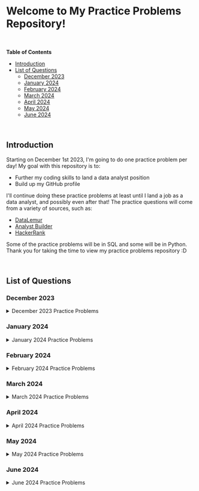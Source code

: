 # **Welcome to My Practice Problems Repository!**

<br>

**Table of Contents**

-   [Introduction](#introduction)
-   [List of Questions](#list-of-questions)
    - [December 2023](#december-2023)
    - [January 2024](#january-2024)
    - [February 2024](#february-2024)
    - [March 2024](#march-2024)
    - [April 2024](#april-2024)
    - [May 2024](#may-2024)
    - [June 2024](#june-2024)

<br>

## Introduction

Starting on December 1st 2023, I'm going to do one practice problem per day! My goal with this repository is to:
- Further my coding skills to land a data analyst position
- Build up my GitHub profile

I'll continue doing these practice problems at least until I land a job as a data analyst, and possibly even after that! The practice questions will come from a variety of sources, such as:
- [DataLemur](https://datalemur.com/) 
- [Analyst Builder](https://www.analystbuilder.com/) 
- [HackerRank](https://www.hackerrank.com/domains/sql)

Some of the practice problems will be in SQL and some will be in Python. Thank you for taking the time to view my practice problems repository :D

<br>

## List of Questions

### December 2023 

<details>

<summary>December 2023 Practice Problems</summary>

<br>

1. Day 1 - December 1st 2023: [Histogram of Tweets from DataLemur](https://github.com/LexiPugh/practice-problems/blob/main/practice_problems/december2023/day1.md)
    - Languages Used: SQL
    - Question Difficulty: Easy
    - Concepts Covered: Subqueries, the DATE_PART function
2. Day 2 - December 2nd 2023: [Data Science Skills from DataLemur](https://github.com/LexiPugh/practice-problems/blob/main/practice_problems/december2023/day2.md)
    - Languages Used: SQL
    - Question Difficulty: Easy
    - Concepts Covered: Using the HAVING keyword to filter on aggregated data
3. Day 3 - December 3rd 2023: [Combine Two Tables from Analyst Builder](https://github.com/LexiPugh/practice-problems/blob/main/practice_problems/december2023/day3.md)
    - Languages Used: SQL
    - Question Difficulty: Easy
    - Concepts Covered: Used the LEFT JOIN keyword to join the employee names on the employee locations, being sure to keep all employee names even if they don't exist in the location table. Used the ORDER BY keyword to order by first name alphabetically
4. Day 4 - December 4th 2023: [Page With No Likes from DataLemur](https://github.com/LexiPugh/practice-problems/blob/main/practice_problems/december2023/day4.md)
    - Languages Used: SQL
    - Question Difficulty: Easy
    - Concepts Covered: The IS NULL keyword, using a LEFT JOIN
5. Day 5 - December 5th 2023: [Big GDP from Analyst Builder](https://github.com/LexiPugh/practice-problems/blob/main/practice_problems/december2023/day5.md)
    - Languages Used: SQL
    - Question Difficulty: Easy
    - Concepts Covered: Used the WHERE keyword to filter by GDP and used the ORDER BY keyword to order by the country name alphabetically
6. Day 6 - December 6th 2023: [Shopping Cart Conversions from Analyst Builder](https://github.com/LexiPugh/practice-problems/blob/main/practice_problems/december2023/day6.md)
    - Languages Used: SQL
    - Question Difficulty: Easy
    - Concepts Covered: Performed a calculation to engineer a new feature, specifically the percentage of items that customers put in their cart that they actually bought. Used the ROUND() function to round to two decimal places and the ORDER BY keyword to order by customer id
7. Day 7 - December 7th 2023: [Most Orders from Analyst Builder](https://github.com/LexiPugh/practice-problems/blob/main/practice_problems/december2023/day7.md)
    - Languages Used: SQL
    - Question Difficulty: Medium
    - Concepts Covered: Used a subquery in the WHERE clause to filter to the customers with the MAX() number of orders
8. Day 8 - December 8th 2023: [Duplicate Emails from Analyst Builder](https://github.com/LexiPugh/practice-problems/blob/main/practice_problems/december2023/day8.md)
    - Languages Used: SQL
    - Question Difficulty: Medium
    - Concepts Covered: Used the COUNT() function and the GROUP BY keyword to count the number of emails and group by email. I then used the HAVING keyword to filter on the aggregation and find instances where the email count was greater than 1, singling out users with duplicate emails. I used the ORDER BY keyword to order the output by email alphabetically
9. Day 9 - December 9th 2023: [Laptop vs. Mobile Viewership from DataLemur](https://github.com/LexiPugh/practice-problems/blob/main/practice_problems/december2023/day9.md)
    - Languages Used: SQL
    - Question Difficulty: Easy
    - Concepts Covered: Using a CASE statement and an aggregation function to engineer new features
10. Day 10 - December 10th 2023: [Unfinished Parts from DataLemur](https://github.com/LexiPugh/practice-problems/blob/main/practice_problems/december2023/day10.md)
    - Languages Used: SQL
    - Question Difficulty: Easy
    - Concepts Covered: Using the IS NULL keyword to filter to instances where a row value is missing
11. Day 11 - December 11th 2023: [Factorial Formula from DataLemur](https://github.com/LexiPugh/practice-problems/blob/main/practice_problems/december2023/day11.md)
    - Languages Used: Python
    - Question Difficulty: Easy
    - Concepts Covered: Utilizing a for loop for numeric calculations
12. Day 12 - December 12th 2023: [Movie Theater from Analyst Builder](https://github.com/LexiPugh/practice-problems/blob/main/practice_problems/december2023/day12.md)
    - Languages Used: SQL
    - Question Difficulty: Easy
    - Concepts Covered: Used the WHERE and IN keywords together to filter on multiple values
13. Day 13 - December 13th 2023: [Heart Attack Risk from Analyst Builder](https://github.com/LexiPugh/practice-problems/blob/main/practice_problems/december2023/day13.md)
    - Languages Used: SQL
    - Question Difficulty: Easy
    - Concepts Covered: Used the WHERE keyword, AND keyword, and inequalities to filter on multiple conditions that would put a patient at risk of a heart attack. Used the ORDER BY keyword to order by cholesterol descending since that's the most important indicator
14. Day 14 - December 14th 2023: [Wealthy Customers from Analyst Builder](https://github.com/LexiPugh/practice-problems/blob/main/practice_problems/december2023/day14.md)
    - Languages Used: SQL
    - Question Difficulty: Medium
    - Concepts Covered: Used COUNT DISTINCT to count the unique number of customers and used the WHERE keyword to filter to customers that spent at least 500 dollars in a single order
15. Day 15 - December 15th 2023: [Ice Cream Popularity from Analyst Builder](https://github.com/LexiPugh/practice-problems/blob/main/practice_problems/december2023/day15.md)
    - Languages Used: SQL
    - Question Difficulty: Easy
    - Concepts Covered: Used comparison operators and the WHERE keyword to compare two fields for the purpose of filtering. Used the ORDER BY keyword to order the output by ice cream flavor alphabetically
16. Day 16 - December 16th 2023: [Gamer Tags from Analyst Builder](https://github.com/LexiPugh/practice-problems/blob/main/practice_problems/december2023/day16.md)
    - Languages Used: SQL
    - Question Difficulty: Medium
    - Concepts Covered: Used the LEFT function to select part of a string, the YEAR function to select part of a date, and the CONCAT function to combine them. Used the ORDER BY keyword to order by gamer tag
17. Day 17 - December 17th 2023: [Teams Power Users from DataLemur](https://github.com/LexiPugh/practice-problems/blob/main/practice_problems/december2023/day17.md)
    - Languages Used: SQL
    - Question Difficulty: Easy
    - Concepts Covered: Aggregating with the COUNT() function, using the GROUP BY keyword to split the aggregation into different groups, using the DATE_PART function in combination with the WHERE keyword to filter by a specific month/year combo
18. Day 18 - December 18th 2023: [Cities With Completed Trades from DataLemur](https://github.com/LexiPugh/practice-problems/blob/main/practice_problems/december2023/day18.md)
    - Languages Used: SQL
    - Question Difficulty: Easy
    - Concepts Covered: Using the INNER JOIN keyword to combine two tables on a common column, aggregating with the COUNT() function, using the GROUP BY keyword to split the aggregation into different groups
19. Day 19 - December 19th 2023: [App Click-Through Rate (CTR) from DataLemur](https://github.com/LexiPugh/practice-problems/blob/main/practice_problems/december2023/day19.md)
    - Languages Used: SQL
    - Question Difficulty: Easy
    - Concepts Covered: Using a CASE statement within a calculation to engineer new a feature, using the ROUND() function to give output a uniform number of decimals, using the DATE_PART function and the WHERE keyword to filter to a specific year, using the GROUP BY keyword to group the aggregation by app
20. Day 20 - December 20th 2023: [Medium Sized Countries from Analyst Builder](https://github.com/LexiPugh/practice-problems/blob/main/practice_problems/december2023/day20.md)
    - Languages Used: SQL
    - Question Difficulty: Easy
    - Concepts Covered: Used the BETWEEN keyword in combination with the WHERE keyword to filter to countries that have a population within the specified range. Used the ORDER BY keyword to order by population
21. Day 21 - December 21st 2023: [Million Dollar Store from Analyst Builder](https://github.com/LexiPugh/practice-problems/blob/main/practice_problems/december2023/day21.md)
    - Languages Used: SQL
    - Question Difficulty: Easy
    - Concepts Covered: Used the ROUND() function to round output to two decimal places, used the HAVING keyword to filter on the average revenue, and used the GROUP BY keyword to group yearly revenue by store. Used the ORDER BY keyword to order by store id
22. Day 22 - December 22nd 2023: [Big Countries from Analyst Builder](https://github.com/LexiPugh/practice-problems/blob/main/practice_problems/december2023/day22.md)
    - Languages Used: SQL
    - Question Difficulty: Easy
    - Concepts Covered: Used the OR keyword to filter to countries that met at least one of the specified conditions in the WHERE clause, used the ORDER BY keyword to order by country alphabetically
23. Day 23 - December 23rd 2023: [Low Quality YouTube Video from Analyst Builder](https://github.com/LexiPugh/practice-problems/blob/main/practice_problems/december2023/day23.md)
    - Languages Used: SQL
    - Question Difficulty: Easy
    - Concepts Covered: Performed a calculation with pre-existing fields to engineer a new feature, the like percentage of a video. I then filtered on the like percentage by using the WHERE keyword and used the ORDER BY keyword to order the output by video id
24. Day 24 - December 24th 2023: [Cards Issued Difference from DataLemur](https://github.com/LexiPugh/practice-problems/blob/main/practice_problems/december2023/day24.md)
    - Languages Used: SQL
    - Question Difficulty: Easy
    - Concepts Covered: Using the MIN() and MAX() functions to perform calculations with aggregations, using the GROUP BY keyword to split aggregations up into groups
25. Day 25 - December 25th 2023: [Compressed Mean from DataLemur](https://github.com/LexiPugh/practice-problems/blob/main/practice_problems/december2023/day25.md)
    - Languages Used: SQL
    - Question Difficulty: Easy
    - Concepts Covered: Performing calculations to engineer new features, using the ROUND() function to round output, using the CAST() function to convert values into different data types
26. Day 26 - December 26th 2023: [Average Post Hiatus from DataLemur](https://github.com/LexiPugh/practice-problems/blob/main/practice_problems/december2023/day26.md)
    - Languages Used: SQL
    - Question Difficulty: Easy
    - Concepts Covered: Using the DATE_PART function to deal with time series data, using the ::date syntax to quickly change the data type of a timestamp variable to date, using the HAVING keyword to filter on aggregated data
27. Day 27 - December 27th 2023: [Second Day Confirmation from DataLemur](https://github.com/LexiPugh/practice-problems/blob/main/practice_problems/december2023/day27.md)
    - Languages Used: SQL
    - Question Difficulty: Easy
    - Concepts Covered: Performing an INNER JOIN to combine data from two different tables, using the PostgreSQL Interval function to add a specified time interval to a date value
28. Day 28 - December 28th 2023: [Device First Used from Analyst Builder](https://github.com/LexiPugh/practice-problems/blob/main/practice_problems/december2023/day28.md)
    - Languages Used: SQL
    - Question Difficulty: Easy
    - Concepts Covered: Used the GROUP BY keyword and the MIN() function to find the earliest date a game was played grouped by device. Used the WHERE keyword to filter by game and the ORDER BY keyword to order by the date
29. Day 29 - December 29th 2023: [Tesla Models from Analyst Builder](https://github.com/LexiPugh/practice-problems/blob/main/practice_problems/december2023/day29.md)
    - Languages Used: SQL
    - Question Difficulty: Easy
    - Concepts Covered: Performed a calculation to engineer a new feature, the profit made selling a car. Used the ORDER BY and LIMIT keywords to grab the record with the highest profit
30. Day 30 - December 30th 2023: [The Blunder from HackerRank](https://github.com/LexiPugh/practice-problems/blob/main/practice_problems/december2023/day30.md)
    - Languages Used: SQL
    - Question Difficulty: Easy
    - Concepts Covered: Using the CEIL() function to round output up to the nearest whole number, using the REPLACE() function to remove all zeros from a field for the purpose of fixing a miscalculation
31. Day 31 - December 31st 2023: [The PADS from HackerRank](https://github.com/LexiPugh/practice-problems/blob/main/practice_problems/december2023/day31.md)
    - Languages Used: SQL
    - Question Difficulty: Medium
    - Concepts Covered: Using the CONCAT() function to concatenate strings and variables in SQL

</details>


### January 2024

<details>

<summary>January 2024 Practice Problems</summary>

<br>

1. Day 32 - January 1st 2024: [Profit Margin from Analyst Builder](https://github.com/LexiPugh/practice-problems/blob/main/practice_problems/january2024/day32.md)
    - Languages Used: SQL
    - Question Difficulty: Easy
    - Concepts Covered: Performed a calculation with existing fields to engineer a new feature, the profit margin for each product. Used the ROUND() keyword to format the numbers to a uniform number of decimals, and used the ORDER BY keyword to order by profit descending and product name ascending
2. Day 33 - January 2nd 2024: [On The Way Out from Analyst Builder](https://github.com/LexiPugh/practice-problems/blob/main/practice_problems/january2024/day33.md)
    - Languages Used: SQL
    - Question Difficulty: Easy
    - Concepts Covered: Used the ORDER BY and LIMIT keywords together to only output the three oldest employees working at a company
3. Day 34 - January 3rd 2024: [Area Code from Analyst Builder](https://github.com/LexiPugh/practice-problems/blob/main/practice_problems/january2024/day34.md)
    - Languages Used: SQL
    - Question Difficulty: Easy
    - Concepts Covered: Used the LEFT() function in combination with the WHERE keyword to filter to phone numbers that start with a specified area code
4. Day 35 - January 4th 2024: [Most Reviewed Restaurant from Analyst Builder](https://github.com/LexiPugh/practice-problems/blob/main/practice_problems/january2024/day35.md)
    - Languages Used: SQL
    - Question Difficulty: Medium
    - Concepts Covered: Used the COUNT() function to count the number of comments and the AVG() function to find the average rating. Used the GROUP BY keyword to group by restaurant, used the ORDER BY keyword to order by comment count and average rating descending, and used the LIMIT keyword to only output the most reviewed restaurant
5. Day 36 - January 5th 2024: [Rotten Drama from Analyst Builder](https://github.com/LexiPugh/practice-problems/blob/main/practice_problems/january2024/day36.md)
    - Languages Used: SQL
    - Question Difficulty: Medium
    - Concepts Covered: Calculated the difference between Rotten Tomato ratings and user ratings, then used the ABS() function to make all output positive. Used the ORDER BY and LIMIT keywords together to select the biggest rating difference
6. Day 37 - January 6th 2024: [Car Failure from Analyst Builder](https://github.com/LexiPugh/practice-problems/blob/main/practice_problems/january2024/day37.md)
    - Languages Used: SQL
    - Question Difficulty: Easy
    - Concepts Covered: Used the AND keyword in combination with the WHERE keyword to filter on multiple conditions. Used the ORDER BY keyword to order by name alphabetically
7. Day 38 - January 7th 2024: [Best Classes from Analyst Builder](https://github.com/LexiPugh/practice-problems/blob/main/practice_problems/january2024/day38.md)
    - Languages Used: SQL
    - Question Difficulty: Easy
    - Concepts Covered: Used the AVG() function to calculate the average grade, then used the GROUP BY keyword to group by class. Used the ORDER BY keyword to order by the average grade descending
8. Day 39 - January 8th 2024: [Homes Built from Analyst Builder](https://github.com/LexiPugh/practice-problems/blob/main/practice_problems/january2024/day39.md)
    - Languages Used: SQL
    - Question Difficulty: Easy
    - Concepts Covered: Used the AND keyword in combination with the WHERE keyword and inequalities to filter on multiple conditions
9. Day 40 - January 9th 2024: [Higher Than 75 Marks from HackerRank](https://github.com/LexiPugh/practice-problems/blob/main/practice_problems/january2024/day40.md)
    - Languages Used: SQL
    - Question Difficulty: Easy
    - Concepts Covered: Using the RIGHT() function in combination with the the ORDER BY keyword to sort query output based off a specific part of a string
10. Day 41 - January 10th 2024: [Costco Rotisserie Loss from Analyst Builder](https://github.com/LexiPugh/practice-problems/blob/main/practice_problems/january2024/day41.md)
    - Languages Used: SQL
    - Question Difficulty: Easy
    - Concepts Covered: Used the SUM() function to find the total revenue lost and used the ROUND() function to round to the nearest whole number
11. Day 42 - January 11th 2024: [Senior Citizen Discount from Analyst Builder](https://github.com/LexiPugh/practice-problems/blob/main/practice_problems/january2024/day42.md)
    - Languages Used: SQL
    - Question Difficulty: Medium
    - Concepts Covered: Using the TIMESTAMPDIFF() function to find the difference between two dates, which I then used to filter to customers over a certain age
12. Day 43 - January 12th 2024: [Baseball Scouts from Analyst Builder](https://github.com/LexiPugh/practice-problems/blob/main/practice_problems/january2024/day43.md)
    - Languages Used: SQL
    - Question Difficulty: Easy
    - Concepts Covered: Used a CASE statement to make a skill level column that assigns players a level based on their batting average
13. Day 44 - January 13th 2024: [Men vs Women from Analyst Builder](https://github.com/LexiPugh/practice-problems/blob/main/practice_problems/january2024/day44.md)
    - Languages Used: SQL
    - Question Difficulty: Easy
    - Concepts Covered: Used the AVG() function to calculate the average purchase price and the ROUND() function to round the output to 2 decimal places. Used the GROUP BY and ORDER BY keywords to group and order by gender
14. Day 45 - January 14th 2024: [Obesity from Analyst Builder](https://github.com/LexiPugh/practice-problems/blob/main/practice_problems/january2024/day45.md)
    - Languages Used: SQL
    - Question Difficulty: Easy
    - Concepts Covered: Used the POWER() function and a formula to calculate BMI, used the ROUND() function to round the output to 2 decimal places. Then used the HAVING keyword to filter on BMI
15. Day 46 - January 15th 2024: [Pharmacy Analytics (Part 1) from DataLemur](https://github.com/LexiPugh/practice-problems/blob/main/practice_problems/january2024/day46.md)
    - Languages Used: SQL
    - Question Difficulty: Easy
    - Concepts Covered: Performed a calculation to engineer a new feature, used ORDER BY in combination with LIMIT to output only the top three records
16. Day 47 - January 16th 2024: [Pharmacy Analytics (Part 2) from DataLemur](https://github.com/LexiPugh/practice-problems/blob/main/practice_problems/january2024/day47.md)
    - Languages Used: SQL
    - Question Difficulty: Easy
    - Concepts Covered: Used a combination of aggregations, filtering, grouping, and ordering to find out which drug manufacturers give CVS the most losses, along with the number of drugs produced by the manufacturer that are associated with losses. Also used the ABS() function to get the total losses as a positive number
17. Day 48 - January 17th 2024: [Pharmacy Analytics (Part 3) from DataLemur](https://github.com/LexiPugh/practice-problems/blob/main/practice_problems/january2024/day48.md)
    - Languages Used: SQL
    - Question Difficulty: Easy
    - Concepts Covered: Calculated the total sales for CVS drugs grouped by manufacturers, used the CONCAT() and ROUND() function to give the output a uniform and easily readable format
18. Day 49 - January 18th 2024: [Sandwich Generation from Analyst Builder](https://github.com/LexiPugh/practice-problems/blob/main/practice_problems/january2024/day49.md)
    - Languages Used: SQL
    - Question Difficulty: Easy
    - Concepts Covered: Used the CROSS JOIN keyword to combine each row of one table with each row of a second table, which allowed me to find each possible sandwich combination with the provided ingredients
19. Day 50 - January 19th 2024: [Separation from Analyst Builder](https://github.com/LexiPugh/practice-problems/blob/main/practice_problems/january2024/day50.md)
    - Languages Used: SQL
    - Question Difficulty: Medium
    - Concepts Covered: In this question, user ID's and user first names were accidentally combined into one string. I used the LEFT() function to make a separate field for the ID's, and used the SUBSTRING() function to make a separate field for the names
20. Day 51 - January 20th 2024: [Unique from Analyst Builder](https://github.com/LexiPugh/practice-problems/blob/main/practice_problems/january2024/day51.md)
    - Languages Used: SQL
    - Question Difficulty: Easy
    - Concepts Covered: Using the DISTINCT keyword to only grab unique values from a column, using the ORDER BY keyword to sort the output
21. Day 52 - January 21st 2024: [Food Divides Us from Analyst Builder](https://github.com/LexiPugh/practice-problems/blob/main/practice_problems/january2024/day52.md)
    - Languages Used: SQL
    - Question Difficulty: Medium
    - Concepts Covered: Used the GROUP BY keyword, ORDER BY keyword, and LIMIT keyword to group fast food spending by region, order the output based on total fast food spending per region, and grabbing the top spending region
22. Day 53 - January 22nd 2024: [2022 Orders from Analyst Builder](https://github.com/LexiPugh/practice-problems/blob/main/practice_problems/january2024/day53.md)
    - Languages Used: SQL
    - Question Difficulty: Medium
    - Concepts Covered: Used the INNER JOIN keyword to join two datasets on common columns, filtered by multiple conditions in the WHERE clause, used the YEAR() fuction to extract the year from a date for filtering purposes
23. Day 54 - January 23rd 2024: [Bad Bonuses from Analyst Builder](https://github.com/LexiPugh/practice-problems/blob/main/practice_problems/january2024/day54.md)
    - Languages Used: SQL
    - Question Difficulty: Medium
    - Concepts Covered: Used a subquery in the WHERE clause to filter to instances where a value in one table didn't exist in a second table, identifying employees that didn't receive bonuses
24. Day 55 - January 24th 2024: [Pepperoni-flation from Analyst Builder](https://github.com/LexiPugh/practice-problems/blob/main/practice_problems/january2024/day55.md)
    - Languages Used: SQL
    - Question Difficulty: Medium
    - Concepts Covered: Performed a calculation in the SELECT statement combined with using the WHERE keyword to calculate how much money a pizza restuarant would save by putting less pepperoni on their pizzas
25. Day 56 - January 25th 2024: [Kroger's Members from Analyst Builder](https://github.com/LexiPugh/practice-problems/blob/main/practice_problems/january2024/day56.md)
    - Languages Used: SQL
    - Question Difficulty: Medium
    - Concepts Covered: Performed a calculation in the SELECT statement to calculate the percentage of Kroger shoppers that have a membership card, used the ROUND() function to round to two decimal places
26. Day 57 - January 26th 2024: [Bike Price from Analyst Builder](https://github.com/LexiPugh/practice-problems/blob/main/practice_problems/january2024/day57.md)
    - Languages Used: SQL
    - Question Difficulty: Medium
    - Concepts Covered: Performed a calculation in the SELECT statement to calculate the average sale price for bikes, using the IS NOT NULL keyword in the WHERE clause to exclude bikes that were donated so that it doesn't throw off the calculation, used the ROUND() function to round to two decimal places
27. Day 58 - January 27th 2024: [Water Pollution from Analyst Builder](https://github.com/LexiPugh/practice-problems/blob/main/practice_problems/january2024/day58.md)
    - Languages Used: SQL
    - Question Difficulty: Medium
    - Concepts Covered: Used the GROUP BY keyword to group average pollution concentration by pollutant, used the HAVING keyword to filter on the aggregation, used the ROUND() function to round to two decimal places
28. Day 59 - January 28th 2024: [Company Wide Increase from Analyst Builder](https://github.com/LexiPugh/practice-problems/blob/main/practice_problems/january2024/day59.md)
    - Languages Used: SQL
    - Question Difficulty: Medium
    - Concepts Covered: Used a CASE statement to engineer a new feature that determines the new salary for each employee depending on the pay level they were on
29. Day 60 - January 29th 2024: [LinkedIn Famous from Analyst Builder](https://github.com/LexiPugh/practice-problems/blob/main/practice_problems/january2024/day60.md)
    - Languages Used: SQL
    - Question Difficulty: Medium
    - Concepts Covered: Performed a calculation to determine the populatiry score of LinkedIn posts based off their impressions and interactions, filtered and sorted by the popularity score to get posts only of a specified popularity level
30. Day 61 - January 30th 2024: [Intern Problems from Analyst Builder](https://github.com/LexiPugh/practice-problems/blob/main/practice_problems/january2024/day61.md)
    - Languages Used: SQL
    - Question Difficulty: Medium
    - Concepts Covered: Used a CASE statement to edit certain values in a column, making the column have uniform formatting throughout
31. Day 62 - January 31st 2024: [Big Pharma from Analyst Builder](https://github.com/LexiPugh/practice-problems/blob/main/practice_problems/january2024/day62.md)
    - Languages Used: SQL
    - Question Difficulty: Medium
    - Concepts Covered: Used the ABS() function to get the absolute value of money lost, then filtered to drugs that had a negative profit and returned the three drugs that lost the most money - there ended up being only two drugs that had lost money, so the final output table had two drugs

</details>


### February 2024

<details>

<summary>February 2024 Practice Problems</summary>

<br>

1. Day 63 - February 1st 2024: [Buying Less from Analyst Builder](https://github.com/LexiPugh/practice-problems/blob/main/practice_problems/february2024/day63.md)
    - Languages Used: SQL
    - Question Difficulty: Medium
    - Concepts Covered: Used the GROUP BY keyword to group all orderS by customer id, then used the HAVING keyword to filter on total amount of money spent and total number of orders made with the purpose of targeting advertising to customers that don't spend as much
2. Day 64 - February 2nd 2024: [Greenhouse Gases from Analyst Builder](https://github.com/LexiPugh/practice-problems/blob/main/practice_problems/february2024/day64.md)
    - Languages Used: SQL
    - Question Difficulty: Medium
    - Concepts Covered: Performed an aggregation to calculate total carbon emissions and used the ROUND function to make the output uniform, used the GROUP BY keyword to group the total emissions by country, then used the ORDER BY and LIMIT keywords to find the country with the most carbon emissions
3. Day 65 - February 3rd 2024: [Richie Rich from Analyst Builder](https://github.com/LexiPugh/practice-problems/blob/main/practice_problems/february2024/day65.md)
    - Languages Used: SQL
    - Question Difficulty: Medium
    - Concepts Covered: Used the GROUP BY keyword to group total profit buy company, used the HAVING keyword to filter on the total profit aggregation, used the DATE_SUB function to filter to profit within a few years of a specified date
4. Day 66 - February 4th 2024: [Crew Overspending from Analyst Builder](https://github.com/LexiPugh/practice-problems/blob/main/practice_problems/february2024/day66.md)
    - Languages Used: SQL
    - Question Difficulty: Medium
    - Concepts Covered: Performed an aggregation to calculate total spending, used a CASE statement to code different outputs based on the amount of spending, used the GROUP BY keyword to group the spending by employee
5. Day 67 - February 5th 2024: [Perfect Data Analyst from Analyst Builder](https://github.com/LexiPugh/practice-problems/blob/main/practice_problems/february2024/day67.md)
    - Languages Used: SQL
    - Question Difficulty: Easy
    - Concepts Covered: Used a combination of the AND, OR, and IS NOT NULL operators in the WHERE clause to identify candidates that met specific qualifications
6. Day 68 - February 6th 2024: [Gmail Users from Analyst Builder](https://github.com/LexiPugh/practice-problems/blob/main/practice_problems/february2024/day68.md)
    - Languages Used: SQL
    - Question Difficulty: Medium
    - Concepts Covered: Used the SQL LIKE keyword and the wildcard character % to select all users who use Gmail as their email provider, AKA all emails that end in @gmail.com
7. Day 69 - February 7th 2024: [Average Gaming Session from Analyst Builder](https://github.com/LexiPugh/practice-problems/blob/main/practice_problems/february2024/day69.md)
    - Languages Used: SQL
    - Question Difficulty: Medium
    - Concepts Covered: Used the AVERAGE function along with the WHERE keyword to find average time spent on gaming, used the GROUP BY keyword to group the results by user id
8. Day 70 - February 8th 2024: [Uber High and Low from Analyst Builder](https://github.com/LexiPugh/practice-problems/blob/main/practice_problems/february2024/day70.md)
    - Languages Used: SQL
    - Question Difficulty: Easy
    - Concepts Covered: Used the OR keyword in combination with the WHERE keyword to filter on two separate conditions, used the ORDER BY keyword to order the output on income
9. Day 71 - February 9th 2024: [A/B Students from Analyst Builder](https://github.com/LexiPugh/practice-problems/blob/main/practice_problems/february2024/day71.md)
    - Languages Used: SQL
    - Question Difficulty: Easy
    - Concepts Covered: Used the OR keyword in combination with the WHERE keyword to filter to students who got an A or B for their final exam, used the ORDER BY keyword to order the output alphabetically
10. Day 72 - February 10th 2024: [Football Perfection from Analyst Builder](https://github.com/LexiPugh/practice-problems/blob/main/practice_problems/february2024/day72.md)
    - Languages Used: SQL
    - Question Difficulty: Easy
    - Concepts Covered: Used the AND keyword in combination with the WHERE keyword to filter to football teams that had both a high number of points scored and a low number of penalties
11. Day 73 - February 11th 2024: [Animals from Analyst Builder](https://github.com/LexiPugh/practice-problems/blob/main/practice_problems/february2024/day73.md)
    - Languages Used: SQL
    - Question Difficulty: Easy
    - Concepts Covered: Used the UNION keyword to combine two datasets with common columns and remove any duplicates, used the ORDER BY keyword to order output alphabetically
12. Day 74 - February 12th 2024: [Electric Bike Replacement from Analyst Builder](https://github.com/LexiPugh/practice-problems/blob/main/practice_problems/february2024/day74.md)
    - Languages Used: SQL
    - Question Difficulty: Easy
    - Concepts Covered: Used the WHERE keyword to filter to eletric bikes that need to be replaced due to a high level of battery usage, then used the COUNT() function to count how many bikes need to be replaced
13. Day 75 - February 13th 2024: [Chocolate from Analyst Builder](https://github.com/LexiPugh/practice-problems/blob/main/practice_problems/february2024/day75.md)
    - Languages Used: SQL
    - Question Difficulty: Easy
    - Concepts Covered: Used the WHERE keyword in combination with the LIKE keyword to select all items that have the word chocolate anywhere in their name
14. Day 76 - February 14th 2024: [Average Revenue from Analyst Builder](https://github.com/LexiPugh/practice-problems/blob/main/practice_problems/february2024/day76.md)
    - Languages Used: SQL
    - Question Difficulty: Easy
    - Concepts Covered: Used the AVG() function to find average revenue, used the GROUP BY keyword to group the average revenue by store, then used the ORDER BY keyword to order by average revenue so the top earning stores showed at the top of the output table
15. Day 77 - February 15th 2024: [Apply Discount from Analyst Builder](https://github.com/LexiPugh/practice-problems/blob/main/practice_problems/february2024/day77.md)
    - Languages Used: SQL
    - Question Difficulty: Easy
    - Concepts Covered: Used the WHERE keyword in combination with the OR keyword to filter to customers that met the conditions for receiving a discount, then used the COUNT() function to count the number of customers that met the conditions
16. Day 78 - February 16th 2024: [Web Traffic from Analyst Builder](https://github.com/LexiPugh/practice-problems/blob/main/practice_problems/february2024/day78.md)
    - Languages Used: SQL
    - Question Difficulty: Easy
    - Concepts Covered: Used the COUNT(DISTINCT) function to count the number of unique visitors on a website, used the GROUP BY keyword to group the visitors by date
17. Day 79 - February 17th 2024: [Product Launch from Analyst Builder](https://github.com/LexiPugh/practice-problems/blob/main/practice_problems/february2024/day79.md)
    - Languages Used: SQL
    - Question Difficulty: Medium
    - Concepts Covered: Used CASE statements and the COUNT() function together to count the number of product launches in 2022 and 2023, then performed subtraction to find the difference in the number of product launches between the two years. Used the GROUP BY keyword to group the difference by company, and used the ORDER BY keyword to order the output alphabetically
18. Day 80 - February 18th 2024: [Multi-Level Marketing from Analyst Builder](https://github.com/LexiPugh/practice-problems/blob/main/practice_problems/february2024/day80.md)
    - Languages Used: SQL
    - Question Difficulty: Medium
    - Concepts Covered: Used the SUM() aggregation to add up total profits, used the MONTH() function to extract the month from a date field, then used the GROUP BY keyword to group the profits by month. Used the HAVING keyword to filter to the first half of the year and to months where the sum of the profit was greater than zero, then used the ORDER BY keyword to order by profit
19. Day 81 - February 19th 2024: [Football Attendance from Analyst Builder](https://github.com/LexiPugh/practice-problems/blob/main/practice_problems/february2024/day81.md)
    - Languages Used: SQL
    - Question Difficulty: Medium
    - Concepts Covered: Used the SUM() aggregation to add up total season attendance, used the GROUP BY keyword to group the attendance by season, then used ORDER BY and LIMIT together to only output the season with the top attendance
20. Day 82 - February 20th 2024: [Tech Layoffs from Analyst Builder](https://github.com/LexiPugh/practice-problems/blob/main/practice_problems/february2024/day82.md)
    - Languages Used: SQL
    - Question Difficulty: Medium
    - Concepts Covered: Performed a calculation to find the percentage of the company that got laid off from their job and used the ROUND() function to clean up the output into a uniform number of decimals. Used the GROUP BY keyword to get the percentage of the company laid off for each company in the dataset
21. Day 83 - February 21st 2024: [Cloud Storage Fees from Analyst Builder](https://github.com/LexiPugh/practice-problems/blob/main/practice_problems/february2024/day83.md)
    - Languages Used: SQL
    - Question Difficulty: Medium
    - Concepts Covered: Performed a calculation to see which users had gone over their alloted 200gb of cloud storage so that they could pay a fee, used the ABS() function to get the result in absolute value rather than negative
22. Day 84 - February 22nd 2024: [Must Buy it All from Analyst Builder](https://github.com/LexiPugh/practice-problems/blob/main/practice_problems/february2024/day84.md)
    - Languages Used: SQL
    - Question Difficulty: Medium
    - Concepts Covered: Used the HAVING keyword in combination with the COUNT(DISTINCT) keyword to filter to customers that had bought all of a company's products, used the GROUP BY keyword to group the product count by each customer
23. Day 85 - February 23rd 2024: [Computer Replacement from Analyst Builder](https://github.com/LexiPugh/practice-problems/blob/main/practice_problems/february2024/day85.md)
    - Languages Used: SQL
    - Question Difficulty: Medium
    - Concepts Covered: Used the MySQL DATE_SUB() function in combination with the WHERE keyword to filter to computers that were bought over five years ago so they can be replaced
24. Day 86 - February 24th 2024: [SuperCoolElectronicsStore.com from Analyst Builder](https://github.com/LexiPugh/practice-problems/blob/main/practice_problems/february2024/day86.md)
    - Languages Used: SQL
    - Question Difficulty: Medium
    - Concepts Covered: Used the LIKE keyword along with the wildcard character % to find laptop names that mentioned SSD storage or HDD storage, then used a CASE statement to engineer a new column that holds the storage type
25. Day 87 - February 25th 2024: [Media Addicts from Analyst Builder](https://github.com/LexiPugh/practice-problems/blob/main/practice_problems/february2024/day87.md)
    - Languages Used: SQL
    - Question Difficulty: Medium
    - Concepts Covered: Performed an INNER JOIN to combine two datasets with information about how much time a user spent on social media and the name of each user. Then used the WHERE keyword in combination with a small subquery to filter to users that spent more time on social media than average, returning the first name of users with above average usage in alphabetical order with the help of the ORDER BY keyword
26. Day 88 - February 26th 2024: [Ranking Students from Analyst Builder](https://github.com/LexiPugh/practice-problems/blob/main/practice_problems/february2024/day88.md)
    - Languages Used: SQL
    - Question Difficulty: Medium
    - Concepts Covered: Used the DENSE_RANK() function to assign students a rank number based on their grade, assigning students with the same grade value the same rank number. Used the ORDER BY keyword to order by both ranks descending and names alphabetically, that way students with the same ranks still have a defined order
27. Day 89 - February 27th 2024: [TMI (Too Much Information) from Analyst Builder](https://github.com/LexiPugh/practice-problems/blob/main/practice_problems/february2024/day89.md)
    - Languages Used: SQL
    - Question Difficulty: Medium
    - Concepts Covered: Used the SUBSTRING_INDEX() function to split a field with customer's first and last names into two based on the position of the space, then returning the first half of the string to only select first names
28. Day 90 - February 28th 2024: [Movie-aholic from Analyst Builder](https://github.com/LexiPugh/practice-problems/blob/main/practice_problems/february2024/day90.md)
    - Languages Used: SQL
    - Question Difficulty: Medium
    - Concepts Covered: Used the INNER JOIN keyword to join two tables with customer data and data on the movies they watched. Used the ORDER BY keyword in combination with the COUNT() keyword to order output by the number of movies descending, using the GROUP BY keyword to group the number of movies by each customer. Then used the LIMIT keyword to only return the name of the customer that had watched the most movies
29. Day 91 - February 29th 2024: [Employee Turnover from Analyst Builder](https://github.com/LexiPugh/practice-problems/blob/main/practice_problems/february2024/day91.md)
    - Languages Used: SQL
    - Question Difficulty: Medium
    - Concepts Covered: Used a CASE statement in combination with the YEAR() function and COUNT() function to count instances where employees left the company in 2022. Then divided by the total number of employees and multiplied by 100 to calculate the employee turnover rate for the year of 2022

</details>


### March 2024

<details>

<summary>March 2024 Practice Problems</summary>

<br>

1. Day 92 - March 1st 2024: [Full Time Jobs from Analyst Builder](https://github.com/LexiPugh/practice-problems/blob/main/practice_problems/march2024/day92.md)
    - Languages Used: SQL
    - Question Difficulty: Medium
    - Concepts Covered: Combined two datasets on job data using the UNION keyword. Then used the union as a subquery so I could count the number of rows in the combined table. Used the WHERE and HAVING keyword together to filter to instances where an employee had two full-time jobs, then used the GROUP BY keyword to group the instances by employee name
2. Day 93 - March 2nd 2024: [Boss from Analyst Builder](https://github.com/LexiPugh/practice-problems/blob/main/practice_problems/march2024/day93.md)
    - Languages Used: SQL
    - Question Difficulty: Medium
    - Concepts Covered: Performed a self join to get employee names and boss names on the same row for the purpose of finding the boss for each employee, a LEFT JOIN specifically to keep all employee data even if they don't have a boss. Used the ORDER BY keyword to get the output in alphabetical order
3. Day 94 - March 3rd 2024: [Direct Reports from Analyst Builder](https://github.com/LexiPugh/practice-problems/blob/main/practice_problems/march2024/day94.md)
    - Languages Used: SQL
    - Question Difficulty: Medium
    - Concepts Covered: Performed a self join to tie the employee ids to the manager ids. Used the LIKE keyword and the wildcard character % in the WHERE clause to filter to positions that had the word manager anywhere in its name. Then performed a COUNT() on the number of times each manager id showed up and used the GROUP BY keyword to group by manager id and position, finding the number of direct reports for each manager
4. Day 95 - March 4th 2024: [Amazon Returns from Analyst Builder](https://github.com/LexiPugh/practice-problems/blob/main/practice_problems/march2024/day95.md)
    - Languages Used: SQL
    - Question Difficulty: Medium
    - Concepts Covered: Used the GROUP BY keyword to group by order id - each product bought had its own row even if they were part of the same order, so this was necessary to look at the order total as a whole rather than by each item. Then used the HAVING keyword in combination with the SUM() function to filter to instances where the potential profit of the entire order was less than the estimated return price of the entire order
5. Day 96 - March 5th 2024: [Employee Raise from Analyst Builder](https://github.com/LexiPugh/practice-problems/blob/main/practice_problems/march2024/day96.md)
    - Languages Used: SQL
    - Question Difficulty: Medium
    - Concepts Covered: Started by writing a query that used the MIN() function to select the lowest salary, then used the GROUP BY keyword to get the lowest salary by department. Used this query as a subquery for a JOIN, joining the query with the employee data on the department and salary fields. Then performed a calculation to determine the new salaries for the lowest paid employee in each department, using the ORDER BY keyword to sort the output by largest new salary to smallest new salary
6. Day 97 - March 6th 2024: [Who Made Quota? from DataLemur](https://github.com/LexiPugh/practice-problems/blob/main/practice_problems/march2024/day97.md)
    - Languages Used: SQL
    - Question Difficulty: Easy
    - Concepts Covered: Started off by using the INNER JOIN keyword to join data on sales and assigned sales quotas. Then used a CASE statement to engineer a new column to determine if each salesperson met their quota
7. Day 98 - March 7th 2024: [Duplicate Job Listings from DataLemur](https://github.com/LexiPugh/practice-problems/blob/main/practice_problems/march2024/day98.md)
    - Languages Used: SQL
    - Question Difficulty: Easy
    - Concepts Covered: Wrote a query that used the COUNT() function to count the number of jobs, then used the GROUP BY keyword to group by company id, job title, and job description to find instances where there were duplicate job listings. Used that query as a subquery to count the number of companies WHERE they have duplicate listings
8. Day 99 - March 8th 2024: [Movie-aholic (Joins) from Analyst Builder](https://github.com/LexiPugh/practice-problems/blob/main/practice_problems/march2024/day99.md)
    - Languages Used: SQL
    - Question Difficulty: Medium
    - Concepts Covered: This is an alternate version of the Movie-aholic practice problem I completed on Day 90 - this version of the problem focuses on joining multiple tables. I performed an INNER JOIN twice to get data from three different tables into one output table, then outputted the name of the customer, the movie they watched, and what date they watched it on
9. Day 100 - March 9th 2024: [Running Total from Analyst Builder](https://github.com/LexiPugh/practice-problems/blob/main/practice_problems/march2024/day100.md)
    - Languages Used: SQL
    - Question Difficulty: Hard
    - Concepts Covered: In this problem I used a window function to find a running total of points for each gender over multiple days. I found the SUM() of the points, used PARTITION BY to group on the gender, then used the ORDER BY keyword within the window function to order by the date. I then also ordered by the points within the window function to find the running total of points
10. Day 101 - March 10th 2024: [Breaking Out Column from Analyst Builder](https://github.com/LexiPugh/practice-problems/blob/main/practice_problems/march2024/day101.md)
    - Languages Used: SQL
    - Question Difficulty: Hard
    - Concepts Covered: Used the SUBSTRING_INDEX() function, including nested SUBSTRING_INDEX() functions, to break out an address field into separate street, city, state, and zip code columns. Used the TRIM() function to clear up any white space inconsistencies
11. Day 102 - March 11th 2024: [Contact Information from Analyst Builder](https://github.com/LexiPugh/practice-problems/blob/main/practice_problems/march2024/day102.md)
    - Languages Used: SQL
    - Question Difficulty: Hard
    - Concepts Covered: Performed an INNER JOIN to connect customer data to their contact data. Used a CASE statement to find instances where the user's email was NULL in the contact table so we could create an email for them. It was specified that the user's email should be their first name combined with their last name with a gmail domain in all lowercase, so I used the CONCAT() function, the LOWER() function, and customer data to create email addresses for anyone missing one
12. Day 103 - March 12th 2024: [Art Ranking from Analyst Builder](https://github.com/LexiPugh/practice-problems/blob/main/practice_problems/march2024/day103.md)
    - Languages Used: SQL
    - Question Difficulty: Hard
    - Concepts Covered: Used the RANK() window function to assign ranks to artists based on their total score across three judges. The SUM() function was used to calculate each artists' total score, then the total score was used in the window function to order the output descending, ensuring that the artists with the highest points were ranked first
13. Day 104 - March 13th 2024: [Fire Them! from Analyst Builder](https://github.com/LexiPugh/practice-problems/blob/main/practice_problems/march2024/day104.md)
    - Languages Used: SQL
    - Question Difficulty: Easy
    - Concepts Covered: Using the AND keyword in the WHERE clause to filter on multiple conditions and writing a formula to calculate the percentage of tasks that each employee has completed
14. Day 105 - March 14th 2024: [Help Desk Manager from Analyst Builder](https://github.com/LexiPugh/practice-problems/blob/main/practice_problems/march2024/day105.md)
    - Languages Used: SQL
    - Question Difficulty: Medium
    - Concepts Covered: Used a CASE() statement in combination with the SUM() function to add up the number of calls that had been resolved, then used the COUNT() function to divide by the total number of calls and multiplied by 100 to get the result as a percentage. Lastly, I used the GROUP BY keyword and grouped by employee name to view the percentage of calls each employee resolved over the total number of calls they've taken
15. Day 106 - March 15th 2024: [Unions from Analyst Builder](https://github.com/LexiPugh/practice-problems/blob/main/practice_problems/march2024/day106.md)
    - Languages Used: SQL
    - Question Difficulty: Medium
    - Concepts Covered: Used the UNION ALL keyword to combine medication and dosage information from two tables, keeping duplicates. Used the ORDER BY keyword to order the output alphabetically
16. Day 107 - March 16th 2024: [Salary By Department from Analyst Builder](https://github.com/LexiPugh/practice-problems/blob/main/practice_problems/march2024/day107.md)
    - Languages Used: SQL
    - Question Difficulty: Hard
    - Concepts Covered: Used the AVG() function to find the average salary, then used PARTITION BY within a window function to compare each person's salary to the AVG() salary of their department. I then ordered by department alphabetically and salary descending to order each department from their highest earners to their lowest earners
17. Day 108 - March 17th 2024: [Temperature Fluctuations from Analyst Builder](https://github.com/LexiPugh/practice-problems/blob/main/practice_problems/march2024/day108.md)
    - Languages Used: SQL
    - Question Difficulty: Hard
    - Concepts Covered: Used the LAG() window function to get the previous date's temperature next to the current date's temperature in the output table. Then used that query as a subquery and selected the dates from that query only when the current date's temperature was greater than the previous date's temperature
18. Day 109 - March 18th 2024: [Kelly's 3rd Purchase from Analyst Builder](https://github.com/LexiPugh/practice-problems/blob/main/practice_problems/march2024/day109.md)
    - Languages Used: SQL
    - Question Difficulty: Hard
    - Concepts Covered: Used the ROW_NUMBER() window function, then used PARTITION BY to split it up by customer id and used ORDER BY to order it by transaction id ascending, making sure each customer's purchases were in sequential order. That query now assigned a row number to each purchase a customer made, so I used it as a subquery and had the outer query only grab the third order from each customer, performing a calculation to apply a discount to each third order
19. Day 110 - March 19th 2024: [Right Twix vs Left Twix from Analyst Builder](https://github.com/LexiPugh/practice-problems/blob/main/practice_problems/march2024/day110.md)
    - Languages Used: SQL
    - Question Difficulty: Hard
    - Concepts Covered: Performed a calculation to see what percentage of consumers voted for right twix or left twix. Divided each side by the total number of votes and multiplied by 100 to get it as a percentage, then used the ROUND() function to round the output to 2 decimal places
20. Day 111 - March 20th 2024: [Good Dog Bad Owner from Analyst Builder](https://github.com/LexiPugh/practice-problems/blob/main/practice_problems/march2024/day111.md)
    - Languages Used: SQL
    - Question Difficulty: Hard
    - Concepts Covered: Used a CASE statement to see if dog owners had walked their dogs enough to be considered a good owner. If they had multiple dogs, they must have walked both enough to be considered a good owner. Achieved this by finding the SUM() of all walks grouped by owner name and dog name to see how much each owner had walked each dog over the week. Then used that query as a subquery to check the MIN() of total walks - that way owners who had walked one of their dogs enough but not their other dogs enough would be labelled as bad owners by the CASE statement
21. Day 112 - March 21st 2024: [Highest Grade from Analyst Builder](https://github.com/LexiPugh/practice-problems/blob/main/practice_problems/march2024/day112.md)
    - Languages Used: SQL
    - Question Difficulty: Hard
    - Concepts Covered: Used the ROW_NUMBER() window function in combination with the PARTITION BY keyword to group by student and the ORDER BY keyword to order by grade descending and class id ascending. This allowed me to get the top grades for each student as row number 1, and when a tie in grades happened it would be based on the lowest class id. I then used that query as a subquery to filter to instances where the row number was 1, allowing me to select the top grade and its corresponding subject and class id for each student
22. Day 113 - March 22nd 2024: [2nd Highest from Analyst Builder](https://github.com/LexiPugh/practice-problems/blob/main/practice_problems/march2024/day113.md)
    - Languages Used: SQL
    - Question Difficulty: Hard
    - Concepts Covered: Started by using the INNER JOIN keyword to join the departments and employees tables on department id. I then used the ROW_NUMBER() window function in combination with the PARTITION BY keyword to group by department and the ORDER BY keyword to order by salary descending. I used that query as a subquery and filtered to instances where the row number was 2, allowing me to select the second highest earner in each department
23. Day 114 - March 23rd 2024: [Unfair Taxation from Analyst Builder](https://github.com/LexiPugh/practice-problems/blob/main/practice_problems/march2024/day114.md)
    - Languages Used: SQL
    - Question Difficulty: Hard
    - Concepts Covered: Used a window function in combination with the PARTITION BY keyword to SUM() up the total salary for each company, then used the query as a subquery. In the outer query I wrote a case statement to tax employee salaries depending on the total salary for their respective companies
24. Day 115 - March 24th 2024: [Investment Properties from Analyst Builder](https://github.com/LexiPugh/practice-problems/blob/main/practice_problems/march2024/day115.md)
    - Languages Used: SQL
    - Question Difficulty: Hard
    - Concepts Covered: Started by calculating profit on home sales by subtracting the purchase price from the sale price. I then used that query as a subquery and used a window fuction to get a rolling total for the SUM() of profit
25. Day 116 - March 25th 2024: [Hotel Guests from Analyst Builder](https://github.com/LexiPugh/practice-problems/blob/main/practice_problems/march2024/day116.md)
    - Languages Used: SQL
    - Question Difficulty: Hard
    - Concepts Covered: Used the COUNT() function to count the number of check outs. Used the WHERE keyword in combination with the MySQL TIME() function to filter to checkouts that happened after 10am, the checkout time. The final query counted the number of guests that checked out late
26. Day 117 - March 26th 2024: [Approved Transactions from Analyst Builder](https://github.com/LexiPugh/practice-problems/blob/main/practice_problems/march2024/day117.md)
    - Languages Used: SQL
    - Question Difficulty: Hard
    - Concepts Covered: Used the MONTH() function to extract the month from a date field. Used multiple CASE() statements to find the number of approved transactions and the total amount of money approved as well as the number of denied transactions and the total amount of money denied. Used the GROUP BY keyword to group by month and country so that each month from each country had its own row
27. Day 118 - March 27th 2024: [Help Requests from Analyst Builder](https://github.com/LexiPugh/practice-problems/blob/main/practice_problems/march2024/day118.md)
    - Languages Used: SQL
    - Question Difficulty: Hard
    - Concepts Covered: Used multiple CASE statements to count the number of completed requests, count the number of incomplete requests, and calculate the percentage of completed requests. I then used the GROUP BY keyword to group by request type, allowing us to break down the counts and percentage within each type of request
28. Day 119 - March 28th 2024: [Inactive Accounts from Analyst Builder](https://github.com/LexiPugh/practice-problems/blob/main/practice_problems/march2024/day119.md)
    - Languages Used: SQL
    - Question Difficulty: Hard
    - Concepts Covered: Started by writing a query that selects the user id of users that had been active recently. Used that as a subquery in the WHERE clause to find user ids that were not in the list of active users. Used the GROUP BY keyword to group by user id so that each inactive user id only showed up once in the output table
29. Day 120 - March 29th 2024: [Customer Transactions from Analyst Builder](https://github.com/LexiPugh/practice-problems/blob/main/practice_problems/march2024/day120.md)
    - Languages Used: SQL
    - Question Difficulty: Hard
    - Concepts Covered: Wrote a query that uses the SUM() function to calculate the total money spent and the GROUP BY function to group by customer id. Then used the RANK() window function to rank each customer by their spending and used the ORDER BY keyword to order on the total sales, the rank number, and the customer id. I then used that entire query as a subquery and filtered to rows where the rank number was 1, 2, or 3
30. Day 121 - March 30th 2024: [JANINE!! from Analyst Builder](https://github.com/LexiPugh/practice-problems/blob/main/practice_problems/march2024/day121.md)
    - Languages Used: SQL
    - Question Difficulty: Hard
    - Concepts Covered: Used regular expression, more specifically the REGEXP_REPLACE() function, to remove any non-alphanumeric characters from the product name. Then used that query as a subquery so I could fix the capitalization of the fixed product names. I used the MySQL UCASE() function in combination with the LEFT() function to capitalize the first letter, used the LCASE() function in combination with the SUBSTRING() function to make the rest of the word after the first letter lowercase, then used the CONCAT() function to combine them into the full product name
31. Day 122 - March 31st 2024: [Chef Malpractice from Analyst Builder](https://github.com/LexiPugh/practice-problems/blob/main/practice_problems/march2024/day122.md)
    - Languages Used: SQL
    - Question Difficulty: Hard
    - Concepts Covered: Used the SUM() function in combination with the CASE() function to add up the number of orders that were returned to the kitchen, then used the GROUP BY keyword to group by chef. Afterwards, I used the RANK() window function and nested it with the CASE() function to order by the number of returned orders descending. I then used that entire query as a subquery and used the WHERE keyword to filter the rank number to 1, allowing me to select the chef with the most food sent back to the kitchen
    
</details>


### April 2024

<details>

<summary>April 2024 Practice Problems</summary>

<br>

1. Day 123 - April 1st 2024: [Twitter Addiction from Analyst Builder](https://github.com/LexiPugh/practice-problems/blob/main/practice_problems/april2024/day123.md)
    - Languages Used: SQL
    - Question Difficulty: Very Hard
    - Concepts Covered: Used the TIMESTAMPDIFF() and LAG() window function together to find the time between posts for Twitter users. I used that query as a subquery and utilized the AVG() function to find the average amount of time between posts for each user
2. Day 124 - April 2nd 2024: [Domain Knowledge from Analyst Builder](https://github.com/LexiPugh/practice-problems/blob/main/practice_problems/april2024/day124.md)
    - Languages Used: SQL
    - Question Difficulty: Hard
    - Concepts Covered: Used the SUBSTRING_INDEX function twice, first to split on the @ symbol and second to split on the . symbol, which allowed me to select only the domain for each email address. Then I used that query as a subquery, and in the outer query I used the COUNT() function and the GROUP BY keyword to see how many times each domain appeared in the dataset
3. Day 125 - April 3rd 2024: [Returning Customers from Analyst Builder](https://github.com/LexiPugh/practice-problems/blob/main/practice_problems/april2024/day125.md)
    - Languages Used: SQL
    - Question Difficulty: Hard
    - Concepts Covered: Used the MySQL DATEDIFF() function and the LAG() window function together to find out how long customers took to place a new order relative to their previous order. I used that query as a subquery and in the outer query I used the WHERE keyword to filter to where the number of days between purchases was less than or equal to 5, then used the GROUP BY keyword to group by user id
4. Day 126 - April 4th 2024: [Basketball Greatness from Analyst Builder](https://github.com/LexiPugh/practice-problems/blob/main/practice_problems/april2024/day126.md)
    - Languages Used: SQL
    - Question Difficulty: Hard
    - Concepts Covered: Used the DENSE_RANK() window function to rank basketball players based on total points scored. The question specified that in case of a tie the next rank should be the next consecutive integer, which is how I knew to use DENSE_RANK() over RANK()
5. Day 127 - April 5th 2024: [Merry Facebook from Analyst Builder](https://github.com/LexiPugh/practice-problems/blob/main/practice_problems/april2024/day127.md)
    - Languages Used: SQL
    - Question Difficulty: Hard
    - Concepts Covered: Used the RANK() window function to rank Facebook actions (such as comments, likes, etc.) based on how many times they were performed. Used the WHERE keyword to filter the date to Christmas day to look at only Christmas actions and used the GROUP BY keyword to group the count of actions by each action type
6. Day 128 - April 6th 2024: [Name Format from Analyst Builder](https://github.com/LexiPugh/practice-problems/blob/main/practice_problems/april2024/day128.md)
    - Languages Used: SQL
    - Question Difficulty: Hard
    - Concepts Covered: Used a combination of the LEFT() function, SUBSTRING() function, UPPER() function, and LOWER() function to fix the capitalization of name fields and put them in Proper Case, with the first letter capitalized and everything else lowercase. I then used the CONCAT() function to create a field that holds the full name in Proper Case
7. Day 129 - April 7th 2024: [Job Search from Analyst Builder](https://github.com/LexiPugh/practice-problems/blob/main/practice_problems/april2024/day129.md)
    - Languages Used: SQL
    - Question Difficulty: Hard
    - Concepts Covered: Used a combination of the AND keyword, the OR keyword, the LIKE keyword, the wildcard character %, and the SUBSTRING_INDEX() function in the WHERE clause to perform complex filtering on job postings. I filtered on job title, required skills, and salary
8. Day 130 - April 8th 2024: [Cake vs Pie from Analyst Builder](https://github.com/LexiPugh/practice-problems/blob/main/practice_problems/april2024/day130.md)
    - Languages Used: SQL
    - Question Difficulty: Hard
    - Concepts Covered: Used CASE statements to add up the number of cakes and pies sold, then used the GROUP BY keyword to group by date and view how many were sold each day. I then made another CASE statement to output which dessert was more popular for each date and calculated the difference in the number of products sold
9. Day 131 - April 9th 2024: [Internet Outages from Analyst Builder](https://github.com/LexiPugh/practice-problems/blob/main/practice_problems/april2024/day131.md)
    - Languages Used: SQL
    - Question Difficulty: Hard
    - Concepts Covered: Used the STR_TO_DATE function to convert the data type of the date fields from strings to dates. Then used the AVG() and TIMESTAMPDIFF() function to calculate the average number of minutes that an internet outage lasts, using the GROUP BY keyword to group by each ISP. I also used a CASE statement to add up cases where the end date of the outage IS NULL, meaning that the outage is still ongoing
10. Day 132 - April 10th 2024: [Lyft Bonuses from Analyst Builder](https://github.com/LexiPugh/practice-problems/blob/main/practice_problems/april2024/day132.md)
    - Languages Used: SQL
    - Question Difficulty: Hard
    - Concepts Covered: Used a CASE statement to calculate bonuses for each Lyft driver depending on the number of rides they completed - $100 for 100 rides, $500 for 500 rides, $1000 for 1000 rides, and an extra $1000 for each 1,000 rides afterwards. I used the FLOOR() function within a calculation to round the rides to the lowest thousand - so a driver with 7,500 rides would be counted as having 7000 rides to calculate the bonus for the last thousand they reached
11. Day 133 - April 11th 2024: [Price Check from Analyst Builder](https://github.com/LexiPugh/practice-problems/blob/main/practice_problems/april2024/day133.md)
    - Languages Used: SQL
    - Question Difficulty: Hard
    - Concepts Covered: Used the SELECT, GROUP BY, and WHERE keywords to select the MAX() of the date for each product before or on a certain date, grouped by product id. Then used that query as a subquery and selected the product id and price and did an INNER JOIN on the subquery output table and the base table. I joined on product id and the date from the main table being equal to the MAX() date from the subquery table, finding the most recent product price
12. Day 134 - April 12th 2024: [Consecutive Visits from Analyst Builder](https://github.com/LexiPugh/practice-problems/blob/main/practice_problems/april2024/day134.md)
    - Languages Used: SQL
    - Question Difficulty: Very Hard
    - Concepts Covered: Started off by creating a CTE. Within the CTE, I joined the two datasets on customer id, selected all the columns, and used the DATEDIFF() function to find the difference between the visit date and the last visit date. The last visit date was calulated using the LAG() window function on visit date, using the PARTITION BY keyword to group by customer id and the ORDER BY keyword to order on the visit date. I then made a query that selected everything from that CTE, along with a CASE() statement that used the SUM() function to add up cases where the days between visits were equal to 1, meaning the visit was consecutive. I also had to add 1 to the CASE statement's results to count the first visit. With all that done, I used that query as a subquery to grab the MAX() of the consecutive visits
13. Day 135 - April 13th 2024: [Biggest Spenders from Analyst Builder](https://github.com/LexiPugh/practice-problems/blob/main/practice_problems/april2024/day135.md)
    - Languages Used: SQL
    - Question Difficulty: Very Hard
    - Concepts Covered: Started off by creating a CTE to join the two datasets on customer id, selected all the columns, and used the MONTH() function to extract the month from the purchase date column. I then made a query that selected everything from that CTE, while also calculating the total spending and row numbers. The total spending was calculated by using the SUM() function and using the GROUP BY keyword to group by month and customer. The row number was calculated with the ROW_NUMBER() window function, using the PARTITION BY and ORDER BY keywords to assign the highest spenders per month to row number 1. I then used that query as a subquery to grab the records WHERE the row number was equal to 1, selecting only the biggest spenders for each month
14. Day 136 - April 14th 2024: [NASCAR Times from Analyst Builder](https://github.com/LexiPugh/practice-problems/blob/main/practice_problems/april2024/day136.md)
    - Languages Used: SQL
    - Question Difficulty: Very Hard
    - Concepts Covered: Started off by creating a CTE that used the DENSE_RANK() window function to give a ranking number to the laps based on their times. I then made a query that selects rank numbers 1, 2, 3, 21, 22, and 23 to filter to the three fastest and three slowest times. I used the GROUP BY keyword to group by lap time, which got rid of any duplicates. I then used a CASE statement to label the laps the fastest laps or slowest laps based on their rank number. I then used that query as a subquery and used the RANK() window function to PARTITION BY label and rank the fastest and slowest laps separately. I needed to order the slowest laps descending and the fastest laps ascending, so I used a CASE statement to rank the lap times differently based on their label. Finally, I used the ORDER BY keyword to order by label descending and ranking ascending to get the desired format for the output
15. Day 137 - April 15th 2024: [Complex Address from Analyst Builder](https://github.com/LexiPugh/practice-problems/blob/main/practice_problems/april2024/day137.md)
    - Languages Used: SQL
    - Question Difficulty: Very Hard
    - Concepts Covered: Used the SUBSTRING_INDEX() function to convert an address stored in one field to separate fields for the street, city, state, and postal code. I used a CASE statement for the street address to ensure that unnecessary information such as the unit or suite numbers are removed. I also used the TRIM() function to remove any extra whitespace from the data, ensuring consistent formatting
16. Day 138 - April 16th 2024: [Uber Cancellation Rates from Analyst Builder](https://github.com/LexiPugh/practice-problems/blob/main/practice_problems/april2024/day138.md)
    - Languages Used: SQL
    - Question Difficulty: Very Hard
    - Concepts Covered: Started off by creating a CTE to filter and join the data. I had to use the JOIN keyword twice, once to join the client ids with the user ids and once to join the driver ids with the user ids. I also made sure to filter to only unbanned users and to the dates specified in the question. I selected from that CTE for my query, where I added up cancelled rides, divided by all rides, and multiplied by 100 to calculate the cancellation rate. To calculate the cancelled rides I used the SUM() function and a CASE statement together to add up the rides where the status was not equal to completed, and I just used the COUNT() function on a field to get the total rides. I ended off the query by using the ROUND() function to round the percentage to 2 decimals and used the GROUP BY keyword to group by the date, getting a separate percentage for each date in the date range
17. Day 139 - April 17th 2024: [Employee Hierarchy from Analyst Builder](https://github.com/LexiPugh/practice-problems/blob/main/practice_problems/april2024/day139.md)
    - Languages Used: SQL
    - Question Difficulty: Very Hard
    - Concepts Covered: I used a recursive CTE to complete this problem. I grabbed the employee id from the hierarchy table and made a field named level with a numeric value of 1, then used the WHERE keyword to filter to instances where the supervisor id IS NULL. The very top employees don't have supervisors, so that assigned those employees to level 1. I then used the UNION ALL keyword, and in the next query I grabbed employee id again and added 1 to the level. I joined the hierarchy table and the employeehierarchy CTE where the supervisor id from the hierarchy table was equal to the user id from the employeehierarchy CTE, which assigned each employee a level number based on who their supervisor is - people with no supervisor were a level 1 employee, people with a level 1 supervisor were level 2 employees, and so on. With that recursive CTE complete, I made a query to grab the employee id and level field from the completed employeehierarchy CTE and used the ORDER BY keyword to order by employee id
18. Day 140 - April 18th 2024: [Inflation from Analyst Builder](https://github.com/LexiPugh/practice-problems/blob/main/practice_problems/april2024/day140.md)
    - Languages Used: SQL
    - Question Difficulty: Very Hard
    - Concepts Covered: Started by creating a CTE where I selected the country, the consumer price index field to grab the current inflation rate, and the previous consumer price index to grab the previous inflation rate. The previous inflation rate was calculated with the LAG() window function, using the PARTITION BY and ORDER BY keywords to group by country and order by year. I then used that CTE to find the average inflation rate. The average inflation rate was calculated by subtracting the previous inflation rate from the current inflation rate, dividing by the previous inflation rate, multiplying by 100, then using the AVG() function to average it all. I then used the RANK() window function to rank the countries based on their average inflation rate and ordered by the rank number
19. Day 141 - April 19th 2024: [Sending vs. Opening Snaps from DataLemur](https://github.com/LexiPugh/practice-problems/blob/main/practice_problems/april2024/day141.md)
    - Languages Used: SQL
    - Question Difficulty: Medium
    - Concepts Covered: Created a CTE that used the INNER JOIN keyword to join the activities and age breakdown tables on the user id. In the CTE I also used CASE statements to add up time spent based on whether the activity type was sending Snapchats or opening Snapchats, then used the GROUP BY keyword to group the time spent on each activity by age group. I then used that CTE to perform a calculation that finds how much time was being spent on the sending vs. opening rates as a percentage total of time spent on both activities. I finished up the query by using the ROUND() function to round the percentages to two decimal places
20. Day 142 - April 20th 2024: [Odd and Even Measurements from DataLemur](https://github.com/LexiPugh/practice-problems/blob/main/practice_problems/april2024/day142.md)
    - Languages Used: SQL
    - Question Difficulty: Medium
    - Concepts Covered: Created a CTE that grabbed the measurement values, the DATE_TRUNC() of the date field aggregated to day, and the ROW_NUMBER() window function with a PARTITION BY the day. From that CTE I selected the measurement day, then used CASE statements to SUM() the measurement values based on whether or not the row number was even or odd. I tested this by using the modulo (%) operator on the row number, as any even number modulo 2 is 0 and odd numbers result in a 1. I finished up the query with the GROUP BY keyword to group by the day, resulting in the total even and odd measurements for each day in the dataset.
21. Day 143 - April 21st 2024: [User's Third Transaction from DataLemur](https://github.com/LexiPugh/practice-problems/blob/main/practice_problems/april2024/day143.md)
    - Languages Used: SQL
    - Question Difficulty: Medium
    - Concepts Covered: Used the ROW_NUMBER() window function with a PARTITION BY user id, using the ORDER BY keyword to order by the transaction date and assign a row number to each user's transactions. I then used that query as a subquery and used the WHERE keyword to filter where the row number was equal to 3, grabbing each user's third order
22. Day 144 - April 22nd 2024: [Tweets' Rolling Averages from DataLemur](https://github.com/LexiPugh/practice-problems/blob/main/practice_problems/april2024/day144.md)
    - Languages Used: SQL
    - Question Difficulty: Medium
    - Concepts Covered: Used the AVG() window function with a PARTITION BY user id, using the ORDER BY keyword to order by the tweet date ascending, resulting in a rolling average. I then used the ROWS BETWEEN keyword to only average the two preceding rows and the current row, making a rolling 3-day average. I finished off by using the ROUND() function to round the output to 2 decimal places
23. Day 145 - April 23rd 2024: [Histogram of Users and Purchases from DataLemur](https://github.com/LexiPugh/practice-problems/blob/main/practice_problems/april2024/day145.md)
    - Languages Used: SQL
    - Question Difficulty: Medium
    - Concepts Covered: Used the RANK() window function with a PARTITION BY user id, using the ORDER BY keyword to order by the transaction date descending, resulting in the most recent transaction date for each user being assigned a rank number of 1. I then used the COUNT() function on the product id column to count the number of purchases since some customers made more than one purchase in a day. I used the WHERE keyword to filter the rank number to 1 and the GROUP BY keyword to group by transaction date and user id
24. Day 146 - April 24th 2024: [Highest-Grossing Items from DataLemur](https://github.com/LexiPugh/practice-problems/blob/main/practice_problems/april2024/day146.md)
    - Languages Used: SQL
    - Question Difficulty: Medium
    - Concepts Covered: I started by creating a CTE. In the CTE, I used the SUM() function to find the total amount of money spent, then used the RANK() window function with a PARTITION BY item category, using the ORDER BY keyword to order by the SUM() of money spent descending. I used the DATE_PART function in the WHERE clause to filter to purchases that took place in 2022, then used the GROUP BY keyword to group by category and product. This put the top two products based on money spent for each category in 2022 at rank number 1 and 2. I then selected the category, product, and total money spent from the CTE and used the WHERE keyword to filter to the rank being 1 or 2
25. Day 147 - April 25th 2024: [Top 5 Artists from DataLemur](https://github.com/LexiPugh/practice-problems/blob/main/practice_problems/april2024/day147.md)
    - Languages Used: SQL
    - Question Difficulty: Medium
    - Concepts Covered: I started by creating a CTE. In the CTE I used the INNER JOIN keyword twice, once to join the artists table with the songs table, and once to join the songs table with the global song rank table. I selected the artist name and used the DENSE_RANK() window function in combination with the ORDER BY keyword to give artists a rank based on the COUNT() of song id. I also used the WHERE keyword to filter to instances where the global song rank was 10 or lower, which means I only counted songs that reached the top 10 in global charts for each artist. I used the GROUP BY keyword to group by artist so that each artist only showed up once in the output table. With the CTE completed, I selected the artist name and artist rank from it, then used the WHERE keyword to filter the artist rank to 1, 2, 3, 4, and 5 to find the top 5 artists in terms of top 10 hits
26. Day 148 - April 26th 2024: [Patient Support Analysis (Part 1) from DataLemur](https://github.com/LexiPugh/practice-problems/blob/main/practice_problems/april2024/day148.md)
    - Languages Used: SQL
    - Question Difficulty: Easy
    - Concepts Covered: I used the SELECT keyword to grab the policy holder's id and COUNT() the case id field. I used the GROUP BY keyword to group by policy holder id and used the HAVING keyword to filter to instances where the COUNT() of the case id field was greater than or equal to 3. I then used that query as a subquery, and in the outer query I used the COUNT() function to count the number of policy holder id's. The output represented how many policy holders in the dataset made three or more calls about their health care needs
27. Day 149 - April 27th 2024: [Patient Support Analysis (Part 2) from DataLemur](https://github.com/LexiPugh/practice-problems/blob/main/practice_problems/april2024/day149.md)
    - Languages Used: SQL
    - Question Difficulty: Easy
    - Concepts Covered: The calls category column is either NULL or has a value of 'n/a' when the call is uncategorized, so I made a CASE statement in combination with the SUM() function to count the instances where a call was uncategorized. I then used the COUNT() function to tally the total number of calls. I used that query as a subquery, and in the outer query I calculated the percentage of uncategorized calls in the table, using the ROUND() function to round the output to 1 decimal place
28. Day 150 - April 28th 2024: [Signup Activation Rate from DataLemur](https://github.com/LexiPugh/practice-problems/blob/main/practice_problems/april2024/day150.md)
    - Languages Used: SQL
    - Question Difficulty: Medium
    - Concepts Covered: Started by creating a CTE and joining the emails and texts table. I did a RIGHT JOIN to keep all records in the text table, that way when I used the COUNT() function it counted all the text data even if the user wasn't in the emails table. I also used a CASE statement with the SUM() function to tally the number of users that activated their account via text. With that CTE done, I divided the confirmed accounts by the total accounts and used the ROUND() function to round to 2 decimal places
29. Day 151 - April 29th 2024: [Compressed Mode from DataLemur](https://github.com/LexiPugh/practice-problems/blob/main/practice_problems/april2024/day151.md)
    - Languages Used: SQL
    - Question Difficulty: Medium
    - Concepts Covered: Started by creating a CTE where I selected the item count, order occurrences, and used the RANK() window function to assign a rank to each row based on the order occurrences descending. With that CTE completed, I selected the item count from the CTE, then filtered to where the rank was equal to 1 to find the most popular item counts. I used the ORDER BY keyword to order by the item count ascending since two item counts tied for first place
30. Day 152 - April 30th 2024: [Card Launch Success from DataLemur](https://github.com/LexiPugh/practice-problems/blob/main/practice_problems/april2024/day152.md)
    - Languages Used: SQL
    - Question Difficulty: Medium
    - Concepts Covered: Started by creating a CTE and using the RANK() window function with a PARTITION BY the card name and an ORDER BY the issue year ascending and the issue month ascending. This assigned every initial launch of a card a rank of 1, so I wrote a query that selected the card name and issued cards amount where the rank number was equal to 1, showing how many cards were issued in the first month for each credit card type

</details>


### May 2024

<details>

<summary>May 2024 Practice Problems</summary>

<br>

1. Day 153 - May 1st 2024: [International Call Percentage from DataLemur](https://github.com/LexiPugh/practice-problems/blob/main/practice_problems/may2024/day153.md)
    - Languages Used: SQL
    - Question Difficulty: Medium
    - Concepts Covered: Started by creating a CTE and doing a LEFT JOIN twice, once to join caller id on caller id and once to join receiver id on caller id. This allowed me to find the location of every person in the dataset. I then used a CASE statement in combination with the SUM() function to check for instances where the caller's country is not equal to the receiver's country, meaning it's an international call. I also used COUNT() to count the total number of calls. With that CTE complete, I wrote a query that divided the international calls by the total calls and multiplied by 100 to get the international call percentage. I used the ROUND() function to round the output to 1 decimal place
2. Day 154 - May 2nd 2024: [Combine Two Tables from Analyst Builder](https://github.com/LexiPugh/practice-problems/blob/main/practice_problems/may2024/day154.md)
    - Languages Used: Python
    - Question Difficulty: Easy
    - Concepts Covered: Used the .merge() function to join the employee names on the employee locations, being sure to keep all employee names even if they don't exist in the location table. Used the .sort_values() function to order by first name alphabetically, then selected the first name, last name, and state from the dataframe
3. Day 155 - May 3rd 2024: [Big GDP from Analyst Builder](https://github.com/LexiPugh/practice-problems/blob/main/practice_problems/may2024/day155.md)
    - Languages Used: Python
    - Question Difficulty: Easy
    - Concepts Covered: Performed dataframe filtering to filter by GDP and used the .sort_values() function to order by the country name alphabetically, then selected the country from the dataframe
4. Day 156 - May 4th 2024: [Shopping Cart Conversions from Analyst Builder](https://github.com/LexiPugh/practice-problems/blob/main/practice_problems/may2024/day156.md)
    - Languages Used: Python
    - Question Difficulty: Easy
    - Concepts Covered: Performed a calculation to engineer a new feature, specifically the percentage of items that customers put in their cart that they actually bought. Used the .round() function to round to two decimal places and the .sort_values() function to sort by customer id
5. Day 157 - May 5th 2024: [Most Orders from Analyst Builder](https://github.com/LexiPugh/practice-problems/blob/main/practice_problems/may2024/day157.md)
    - Languages Used: Python
    - Question Difficulty: Medium
    - Concepts Covered: Used the .max() function to find the maximum number of orders and stored it in a variable. Then filtered the dataframe to records where the max number of orders was equal to the number of orders
6. Day 158 - May 6th 2024: [Duplicate Emails from Analyst Builder](https://github.com/LexiPugh/practice-problems/blob/main/practice_problems/may2024/day158.md)
    - Languages Used: Python
    - Question Difficulty: Medium
    - Concepts Covered: Used the .count() function and the .groupby() function to count the number of emails and group by email, also used the .reset_index() function and .rename() function to name the new column email_count. I then filtered the dataframe on email_count to find instances where the email count was greater than 1, singling out users with duplicate emails. I used the .sort_values() function to order the output by email alphabetically
7. Day 159 - May 7th 2024: [Heart Attack Risk from Analyst Builder](https://github.com/LexiPugh/practice-problems/blob/main/practice_problems/may2024/day159.md)
    - Languages Used: Python
    - Question Difficulty: Easy
    - Concepts Covered: Used the & symbol and inequalities to filter on multiple conditions that would put a patient at risk of a heart attack. Used the .sort_values() function to order by cholesterol descending since that's the most important indicator
8. Day 160 - May 8th 2024: [Wealthy Customers from Analyst Builder](https://github.com/LexiPugh/practice-problems/blob/main/practice_problems/may2024/day160.md)
    - Languages Used: Python
    - Question Difficulty: Medium
    - Concepts Covered: Filtered the dataframe to customers that spent at least 500 dollars in a single order, then used the .nunique() function to count the unique number of customers
9. Day 161 - May 9th 2024: [Movie Theater from Analyst Builder](https://github.com/LexiPugh/practice-problems/blob/main/practice_problems/may2024/day161.md)
    - Languages Used: Python
    - Question Difficulty: Easy
    - Concepts Covered: Used the | operator to filter a dataframe on multiple values
10. Day 162 - May 10th 2024: [Ice Cream Popularity from Analyst Builder](https://github.com/LexiPugh/practice-problems/blob/main/practice_problems/may2024/day162.md)
    - Languages Used: Python
    - Question Difficulty: Easy
    - Concepts Covered: Used comparison operators to compare two fields for the purpose of filtering a dataframe. Used the .sort_values() function to order the output by ice cream flavor alphabetically
11. Day 163 - May 11th 2024: [Gamer Tags from Analyst Builder](https://github.com/LexiPugh/practice-problems/blob/main/practice_problems/may2024/day163.md)
    - Languages Used: Python
    - Question Difficulty: Medium
    - Concepts Covered: Used string slicing to select part of a string, the .split() function to select part of a date, and performed string concatenation using the + symbol. Used the .sort_values() function to order the output by gamer tag
12. Day 164 - May 12th 2024: [Medium Sized Countries from Analyst Builder](https://github.com/LexiPugh/practice-problems/blob/main/practice_problems/may2024/day164.md)
    - Languages Used: Python
    - Question Difficulty: Easy
    - Concepts Covered: Used the & operator in combination with inequalities to filter the dataframe to countries that have a population within the specified range. Used the .sort_values() function to order by population
13. Day 165 - May 13th 2024: [Million Dollar Store from Analyst Builder](https://github.com/LexiPugh/practice-problems/blob/main/practice_problems/may2024/day165.md)
    - Languages Used: Python
    - Question Difficulty: Easy
    - Concepts Covered: Used the .groupby() function to group the dataframe by store id, the .mean() function to find the average revenue, and the .round() function to round the output to 2 decimal places. I then filtered the dataframe by revenue and used the .sort_values() function to order the dataframe by store id
14. Day 166 - May 14th 2024: [Big Countries from Analyst Builder](https://github.com/LexiPugh/practice-problems/blob/main/practice_problems/may2024/day166.md)
    - Languages Used: Python
    - Question Difficulty: Easy
    - Concepts Covered: Used the | symbol to filter the dataframe to countries that met at least one of the specified conditions, used the .sort_values() function to order by country alphabetically
15. Day 167 - May 15th 2024: [Low Quality YouTube Video from Analyst Builder](https://github.com/LexiPugh/practice-problems/blob/main/practice_problems/may2024/day167.md)
    - Languages Used: Python
    - Question Difficulty: Easy
    - Concepts Covered: Performed a calculation with pre-existing fields to engineer a new feature, the like percentage of a video. I then filtered the dataframe based on the like percentage and used the .sort_values() function to order the output by video id
16. Day 168 - May 16th 2024: [Device First Used from Analyst Builder](https://github.com/LexiPugh/practice-problems/blob/main/practice_problems/may2024/day168.md)
    - Languages Used: Python
    - Question Difficulty: Easy
    - Concepts Covered: Used the .groupby() function and the .min() function to find the earliest date a game was played grouped by device. Filtered the dataframe by game and used the .sort_values() function to order by the date
17. Day 169 - May 17th 2024: [Tesla Models from Analyst Builder](https://github.com/LexiPugh/practice-problems/blob/main/practice_problems/may2024/day169.md)
    - Languages Used: Python
    - Question Difficulty: Easy
    - Concepts Covered: Performed a calculation to engineer a new feature, the profit made selling a car. Used the .sort_values() and .head() functions to grab the record with the highest profit
18. Day 170 - May 18th 2024: [Profit Margin from Analyst Builder](https://github.com/LexiPugh/practice-problems/blob/main/practice_problems/may2024/day170.md)
    - Languages Used: Python
    - Question Difficulty: Easy
    - Concepts Covered: Performed a calculation with existing fields to engineer a new feature, the profit margin for each product. Used the .round() function to format the numbers to a uniform number of decimals, and used the .sort_values() function to order by profit descending and product name ascending
19. Day 171 - May 19th 2024: [On The Way Out from Analyst Builder](https://github.com/LexiPugh/practice-problems/blob/main/practice_problems/may2024/day171.md)
    - Languages Used: Python
    - Question Difficulty: Easy
    - Concepts Covered: Used the pd.to_datetime() function to convert the birth date field to a datetime. I then used the .sort_values() and .head() functions together to only output the three oldest employees working at a company
20. Day 172 - May 20th 2024: [Area Code from Analyst Builder](https://github.com/LexiPugh/practice-problems/blob/main/practice_problems/may2024/day172.md)
    - Languages Used: Python
    - Question Difficulty: Easy
    - Concepts Covered: Used the .str() function to perform string slicing with the purpose of filtering to phone numbers that start with a specified area code
21. Day 173 - May 21st 2024: [Most Reviewed Restaurant from Analyst Builder](https://github.com/LexiPugh/practice-problems/blob/main/practice_problems/may2024/day173.md)
    - Languages Used: Python
    - Question Difficulty: Medium
    - Concepts Covered: Used the .transform() function on the comment column to count the number of comments and the .transform() function on the rating column to find the mean/average rating. Used the .groupby() function while calculating both of those to group by restaurant, used the .sort_values() function to order by comment count and average rating descending, and used the .head() function to only output the most reviewed restaurant
22. Day 174 - May 22nd 2024: [Rotten Drama from Analyst Builder](https://github.com/LexiPugh/practice-problems/blob/main/practice_problems/may2024/day174.md)
    - Languages Used: Python
    - Question Difficulty: Medium
    - Concepts Covered: Calculated the difference between Rotten Tomato ratings and user ratings, then used the abs() function to make all output positive. Used the .sort_values() and .head() functions together to select the biggest rating difference
23. Day 175 - May 23rd 2024: [Car Failure from Analyst Builder](https://github.com/LexiPugh/practice-problems/blob/main/practice_problems/may2024/day175.md)
    - Languages Used: Python
    - Question Difficulty: Easy
    - Concepts Covered: Used inequalities to filter a dataframe on multiple conditions. Used the .sort_values() keyword to order by name alphabetically
24. Day 176 - May 24th 2024: [Best Classes from Analyst Builder](https://github.com/LexiPugh/practice-problems/blob/main/practice_problems/may2024/day176.md)
    - Languages Used: Python
    - Question Difficulty: Easy
    - Concepts Covered: Used the .mean() function to calculate the average grade and the .groupby() function to group by class. Used the .sort_values() function to order by the average grade descending
25. Day 177 - May 25th 2024: [Homes Built from Analyst Builder](https://github.com/LexiPugh/practice-problems/blob/main/practice_problems/may2024/day177.md)
    - Languages Used: Python
    - Question Difficulty: Easy
    - Concepts Covered: Used the & symbol and inequalities to filter a dataframe on multiple conditions
26. Day 178 - May 26th 2024: [Costco Rotisserie Loss from Analyst Builder](https://github.com/LexiPugh/practice-problems/blob/main/practice_problems/may2024/day178.md)
    - Languages Used: Python
    - Question Difficulty: Easy
    - Concepts Covered: Used the .sum() function to find the total revenue lost and used the .round() function to round to the nearest whole number. Also used the .astype() function in to convert the number from a float to an int and drop the decimal place
27. Day 179 - May 27th 2024: [Baseball Scouts from Analyst Builder](https://github.com/LexiPugh/practice-problems/blob/main/practice_problems/may2024/day179.md)
    - Languages Used: Python
    - Question Difficulty: Easy
    - Concepts Covered: Used the numpy .where() function to make a skill level column that assigns players a level based on their batting average
28. Day 180 - May 28th 2024: [Men vs Women from Analyst Builder](https://github.com/LexiPugh/practice-problems/blob/main/practice_problems/may2024/day180.md)
    - Languages Used: Python
    - Question Difficulty: Easy
    - Concepts Covered: Used the .mean() function to calculate the average purchase price and the .round() function to round the output to 2 decimal places. Used the .groupby() and .sort_values() functions to group and order by gender
29. Day 181 - May 29th 2024: [Obesity from Analyst Builder](https://github.com/LexiPugh/practice-problems/blob/main/practice_problems/may2024/day181.md)
    - Languages Used: Python
    - Question Difficulty: Easy
    - Concepts Covered: Used a formula to calculate BMI, which included the use of the ** symbol to calculate a power. Used the .round() function to round the output to 2 decimal places and filtered the dataframe based on BMI
30. Day 182 - May 30th 2024: [Perfect Data Analyst from Analyst Builder](https://github.com/LexiPugh/practice-problems/blob/main/practice_problems/may2024/day182.md)
    - Languages Used: Python
    - Question Difficulty: Easy
    - Concepts Covered: Checked the fields for a certain value to determine if a candidate met specific job qualifications and used the & and | comparison operators to filter the data frame
31. Day 183 - May 31st 2024: [Chocolate from Analyst Builder](https://github.com/LexiPugh/practice-problems/blob/main/practice_problems/may2024/day183.md)
    - Languages Used: Python
    - Question Difficulty: Easy
    - Concepts Covered: Used the .str() function in combination with the .contains() function to filter the dataframe to all items that have the word chocolate anywhere in their name

</details>



### June 2024

<details>

<summary>June 2024 Practice Problems</summary>

<br>

1. Day 184 - June 1st 2024: [Apply Discount from Analyst Builder](https://github.com/LexiPugh/practice-problems/blob/main/practice_problems/june2024/day184.md)
    - Languages Used: Python
    - Question Difficulty: Easy
    - Concepts Covered: Used the | operator to filter the dataframe to customers that met the conditions for receiving a discount, then used the .count() function to count the number of customers that met the conditions
2. Day 185 - June 2nd 2024: [Electric Bike Replacement from Analyst Builder](https://github.com/LexiPugh/practice-problems/blob/main/practice_problems/june2024/day185.md)
    - Languages Used: Python
    - Question Difficulty: Easy
    - Concepts Covered: Filtered the dataframe to filter to eletric bikes that need to be replaced due to a high level of battery usage, then used the .count() function to count how many bikes need to be replaced
3. Day 186 - June 3rd 2024: [Average Revenue from Analyst Builder](https://github.com/LexiPugh/practice-problems/blob/main/practice_problems/june2024/day186.md)
    - Languages Used: Python
    - Question Difficulty: Easy
    - Concepts Covered: Used the .groupby(), .mean(), and .reset_index() functions to find the average revenue and group the average revenue by store id. I then used the .sort_values() function to order by average revenue so the top earning stores showed at the top of the output table
4. Day 187 - June 4th 2024: [A/B Students from Analyst Builder](https://github.com/LexiPugh/practice-problems/blob/main/practice_problems/june2024/day187.md)
    - Languages Used: Python
    - Question Difficulty: Easy
    - Concepts Covered: Used the | operator to filter the dataframe to students who got an A or B for their final exam. Also used the .sort_values() function to order the output alphabetically
5. Day 188 - June 5th 2024: [Web Traffic from Analyst Builder](https://github.com/LexiPugh/practice-problems/blob/main/practice_problems/june2024/day188.md)
    - Languages Used: Python
    - Question Difficulty: Easy
    - Concepts Covered: Used the .groupby() function to group the dataframe by visit date and used the .nunique() function to get the distinct count of visitors. Used the .sort_values() function to order the output by date sequentially
6. Day 189 - June 6th 2024: [Football Perfection from Analyst Builder](https://github.com/LexiPugh/practice-problems/blob/main/practice_problems/june2024/day189.md)
    - Languages Used: Python
    - Question Difficulty: Easy
    - Concepts Covered: Used the & symbol to filter the dataframe to football teams that had both a high number of points scored and a low number of penalties
7. Day 190 - June 7th 2024: [Animals from Analyst Builder](https://github.com/LexiPugh/practice-problems/blob/main/practice_problems/june2024/day190.md)
    - Languages Used: Python
    - Question Difficulty: Easy
    - Concepts Covered: Used the pd.concat() function to combine two datasets with common columns and remove any duplicates, used the .sort_values() function to order output alphabetically
8. Day 191 - June 8th 2024: [Sandwich Generation from Analyst Builder](https://github.com/LexiPugh/practice-problems/blob/main/practice_problems/june2024/day191.md)
    - Languages Used: Python
    - Question Difficulty: Easy
    - Concepts Covered: Performed the equivalent of a SQL CROSS JOIN in Python. Accomplished this by making a new column in each dataframe with the same name and value, then used pd.merge() to join the dataframes on the new common column. I then used .drop() to drop the common column and used the .sort_values() function to order the output alphabetically on bread name and meat name
9. Day 192 - June 9th 2024: [Unique from Analyst Builder](https://github.com/LexiPugh/practice-problems/blob/main/practice_problems/june2024/day192.md)
    - Languages Used: Python
    - Question Difficulty: Easy
    - Concepts Covered: Used the .drop_duplicates() function to drop any duplicate customer ids from the dataframe, then used the .sort_values() function to order the output alphabetically by customer id
10. Day 193 - June 10th 2024: [Uber High and Low from Analyst Builder](https://github.com/LexiPugh/practice-problems/blob/main/practice_problems/june2024/day193.md)
    - Languages Used: Python
    - Question Difficulty: Easy
    - Concepts Covered: Used the | symbol to filter a dataframe on two separate conditions, used the .sort_values() function to order the output on income
11. Day 194 - June 11th 2024: [Fire Them! from Analyst Builder](https://github.com/LexiPugh/practice-problems/blob/main/practice_problems/june2024/day194.md)
    - Languages Used: Python
    - Question Difficulty: Easy
    - Concepts Covered: Used the & symbol to filter a dataframe on multiple conditions and wrote a formula to calculate the proportion of tasks that each employee has completed for the purpose of filtering. Used the .sort_values() function to order the output alphabetically on name
12. Day 195 - June 12th 2024: [Market Caps from Analyst Builder](https://github.com/LexiPugh/practice-problems/blob/main/practice_problems/june2024/day195.md)
    - Languages Used: SQL
    - Question Difficulty: Easy
    - Concepts Covered: Performed a calculation to calculate market capitalization and used the ROUND() function to round output to 2 decimal places. Used the ORDER BY keyword to order the output by market capitalization descending
13. Day 196 - June 13th 2024: [Market Caps from Analyst Builder](https://github.com/LexiPugh/practice-problems/blob/main/practice_problems/june2024/day196.md)
    - Languages Used: Python
    - Question Difficulty: Easy
    - Concepts Covered: Performed a calculation to calculate market capitalization and used the .round() function to round output to 2 decimal places. Used the .sort_values() function to order the output by market capitalization descending
14. Day 197 - June 14th 2024: [Shrink-flation from Analyst Builder](https://github.com/LexiPugh/practice-problems/blob/main/practice_problems/june2024/day197.md)
    - Languages Used: SQL
    - Question Difficulty: Medium
    - Concepts Covered: Performed a calculation to calculate the percent difference in item size and price, using the ROUND() function to round the percentages to the nearest whole number. Used a CASE statement to output "True" if an item decreased in size and increased in price, and "False" otherwise. Used the ORDER BY keyword to order the output alphabetically by item name
15. Day 198 - June 15th 2024: [Biggest Country Debts from Analyst Builder](https://github.com/LexiPugh/practice-problems/blob/main/practice_problems/june2024/day198.md)
    - Languages Used: SQL
    - Question Difficulty: Medium
    - Concepts Covered: Used a subquery in the WHERE clause to filter to where the year is equal to the MAX() year in the dataset, allowing the query to work in the future without any manual adjustments. Used the ORDER BY keyword to order by national debt descending and used the LIMIT keyword to grab only the top 3 countries with the highest debt. Used the ROUND() function to round the national debt to the nearest whole number in the output table
16. Day 199 - June 16th 2024: [Calculator Sales from Analyst Builder](https://github.com/LexiPugh/practice-problems/blob/main/practice_problems/june2024/day199.md)
    - Languages Used: SQL
    - Question Difficulty: Medium
    - Concepts Covered: Started off by creating a CTE. In the CTE, I used the SUM() function and CASE statements to sum up the calculator sales for 2000 and 2023, storing both values in variables. In the outer query, I used the variables from the CTE to calculate the percent change in calculator sales between 2000 and 2023, using the ROUND() function to round the output to two decimal places
17. Day 200 - June 17th 2024: [Make it Cleaner! from Analyst Builder](https://github.com/LexiPugh/practice-problems/blob/main/practice_problems/june2024/day200.md)
    - Languages Used: SQL
    - Question Difficulty: Hard
    - Concepts Covered: Used multiple CASE statements to perform data cleaning on various columns. I first used a CASE statement to return NULL for product ids that were not greater than 0. I then used another CASE statement to return 0 for any values that were not greater than 0 in the quantity sold column. Finally, I used a CASE statement to plug in the dataset's average revenue for any NULL values in the revenue column. I used a small subquery within the CASE statement to SELECT the dataset's average revenue value
18. Day 201 - June 18th 2024: [Boss from Analyst Builder](https://github.com/LexiPugh/practice-problems/blob/main/practice_problems/june2024/day201.md)
    - Languages Used: Python
    - Question Difficulty: Medium
    - Concepts Covered: Used the .merge() function to perform a self join and get employee names and boss names on the same row for the purpose of finding the boss for each employee. Performed a LEFT merge specifically to keep all employee data even if they don't have a boss. Used the .sort_values() function to get the output in alphabetical order
19. Day 202 - June 19th 2024: [Average Gaming Session from Analyst Builder](https://github.com/LexiPugh/practice-problems/blob/main/practice_problems/june2024/day202.md)
    - Languages Used: Python
    - Question Difficulty: Medium
    - Concepts Covered: Started by filtering the dataframe to gaming activities. I then used the .mean() function along with the .groupby() function to find average time spent on gaming grouped by user
20. Day 203 - June 20th 2024: [Kroger's Members from Analyst Builder](https://github.com/LexiPugh/practice-problems/blob/main/practice_problems/june2024/day203.md)
    - Languages Used: Python
    - Question Difficulty: Medium
    - Concepts Covered: Performed a calculation using the .count() function to calculate the percentage of Kroger shoppers that have a membership card, used the .round() function to round to two decimal places
21. Day 204 - June 21st 2024: [Big Pharma from Analyst Builder](https://github.com/LexiPugh/practice-problems/blob/main/practice_problems/june2024/day204.md)
    - Languages Used: Python
    - Question Difficulty: Medium
    - Concepts Covered: Performed a calculation to calculate the amount of money lost on different drugs. Used the .abs() function and .round() function to get the absolute value of money lost rounded to 1 decimal place, then filtered the dataframe to drugs that had a negative profit. I then returned the top three drugs that lost the most money by using the .head() function. There ended up being only two drugs that had lost money, so the final output table had two drugs
22. Day 205 - June 22nd 2024: [Gmail Users from Analyst Builder](https://github.com/LexiPugh/practice-problems/blob/main/practice_problems/june2024/day205.md)
    - Languages Used: Python
    - Question Difficulty: Medium
    - Concepts Covered: Used .str.contains() method and a regular expression to select all users who use Gmail as their email provider, AKA all emails that end in @gmail.com
   
Fill in later (sick)

Fill in later (sick)

Fill in later (still sick)

Fill in later (STILL sick lol)    

Fill in later (STILL sick somehow)

Fill in later (still sick, turns out it's Covid lmao)

Fill in later (still sick :( will start catching up tomorrow no matter what, I'm already behind a week)

Fill in later (tomorrow is my day off, going to marathon catch up then)

Fill in later

Fill in later

Fill in later

Fill in later

Fill in later

Fill in later

Fill in later

</details>
